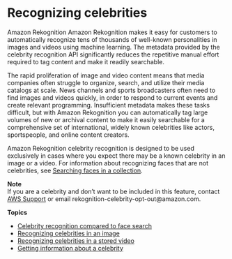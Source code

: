# Recognizing celebrities<a name="celebrities"></a>

Amazon Rekognition Amazon Rekognition makes it easy for customers to automatically recognize tens of thousands of well\-known personalities in images and videos using machine learning\. The metadata provided by the celebrity recognition API significantly reduces the repetitive manual effort required to tag content and make it readily searchable\. 

The rapid proliferation of image and video content means that media companies often struggle to organize, search, and utilize their media catalogs at scale\. News channels and sports broadcasters often need to find images and videos quickly, in order to respond to current events and create relevant programming\. Insufficient metadata makes these tasks difficult, but with Amazon Rekognition you can automatically tag large volumes of new or archival content to make it easily searchable for a comprehensive set of international, widely known celebrities like actors, sportspeople, and online content creators\.

Amazon Rekognition celebrity recognition is designed to be used exclusively in cases where you expect there may be a known celebrity in an image or a video\. For information about recognizing faces that are not celebrities, see [Searching faces in a collection](collections.md)\.

**Note**  
If you are a celebrity and don’t want to be included in this feature, contact [AWS Support](https://aws.amazon.com/contact-us/) or email rekognition\-celebrity\-opt\-out@amazon\.com\.

**Topics**
+ [Celebrity recognition compared to face search](celebrity-recognition-vs-face-search.md)
+ [Recognizing celebrities in an image](celebrities-procedure-image.md)
+ [Recognizing celebrities in a stored video](celebrities-video-sqs.md)
+ [Getting information about a celebrity](get-celebrity-info-procedure.md)